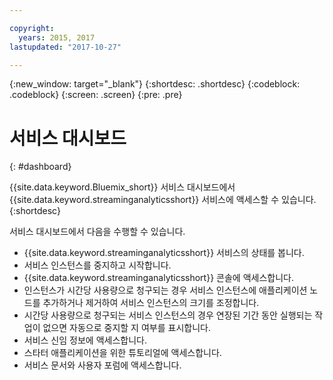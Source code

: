 ```yaml
---

copyright:
  years: 2015, 2017
lastupdated: "2017-10-27"

---
```


<!-- Attribute definitions -->
{:new_window: target="_blank"}
{:shortdesc: .shortdesc}
{:codeblock: .codeblock}
{:screen: .screen}
{:pre: .pre}

# 서비스 대시보드
{: #dashboard}

{{site.data.keyword.Bluemix_short}} 서비스 대시보드에서 {{site.data.keyword.streaminganalyticsshort}} 서비스에 액세스할 수 있습니다.
{:shortdesc}

서비스 대시보드에서 다음을 수행할 수 있습니다. 

* {{site.data.keyword.streaminganalyticsshort}} 서비스의 상태를 봅니다. 
* 서비스 인스턴스를 중지하고 시작합니다. 
* {{site.data.keyword.streaminganalyticsshort}} 콘솔에 액세스합니다. 
* 인스턴스가 시간당 사용량으로 청구되는 경우 서비스 인스턴스에 애플리케이션 노드를 추가하거나 제거하여 서비스 인스턴스의 크기를 조정합니다. 
* 시간당 사용량으로 청구되는 서비스 인스턴스의 경우 연장된 기간 동안 실행되는 작업이 없으면 자동으로 중지할 지 여부를 표시합니다. 
* 서비스 신임 정보에 액세스합니다. 
* 스타터 애플리케이션을 위한 튜토리얼에 액세스합니다. 
* 서비스 문서와 사용자 포럼에 액세스합니다. 
